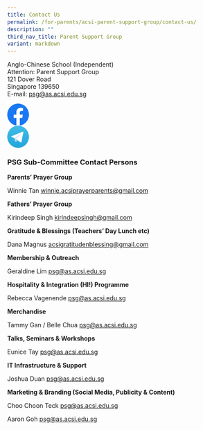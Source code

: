 ```yaml
---
title: Contact Us
permalink: /for-parents/acsi-parent-support-group/contact-us/
description: ""
third_nav_title: Parent Support Group
variant: markdown
---
```

Anglo-Chinese School (Independent)  <br>
Attention: Parent Support Group  <br>
121 Dover Road  <br>
Singapore 139650  <br>
E-mail:&nbsp;[psg@as.acsi.edu.sg](mailto:psg@as.acsi.edu.sg)

<a href="https://www.facebook.com/ACSIPSG/">
<img src="/images/Facebook-128px.png" alt="facebook" style="width:10%" align="left">
</a>
<br><br><br>
<a href="https://t.me/ACSIPSG">
<img src="/images/Telegram-128px.png" alt="telegram" style="width:10%" align="left">
</a>
<br><br><br>

### PSG Sub-Committee Contact Persons

**Parents’ Prayer Group**

Winnie Tan [winnie.acsiprayerparents@gmail.com](mailto:winnie.acsiprayerparents@gmail.com)&nbsp;

**Fathers’ Prayer Group**&nbsp;

Kirindeep Singh [kirindeepsingh@gmail.com](mailto:kirindeepsingh@gmail.com)&nbsp;

**Gratitude &amp; Blessings (Teachers’ Day Lunch etc)**

Dana Magnus [acsigratitudenblessing@gmail.com](mailto:acsigratitudenblessing@gmail.com)&nbsp;

**Membership &amp; Outreach**

Geraldine Lim [psg@as.acsi.edu.sg](mailto:psg@as.acsi.edu.sg)&nbsp;

**Hospitality &amp; Integration (HI!) Programme**

Rebecca Vagenende [psg@as.acsi.edu.sg](mailto:psg@as.acsi.edu.sg)&nbsp;

**Merchandise**&nbsp;

Tammy Gan / Belle Chua [psg@as.acsi.edu.sg](mailto:psg@as.acsi.edu.sg)&nbsp;

**Talks, Seminars &amp; Workshops**&nbsp;

Eunice Tay [psg@as.acsi.edu.sg](mailto:psg@as.acsi.edu.sg)&nbsp;

**IT Infrastructure &amp; Support&nbsp;**

Joshua Duan [psg@as.acsi.edu.sg](mailto:psg@as.acsi.edu.sg)&nbsp;

**Marketing &amp; Branding (Social Media, Publicity &amp; Content)**

Choo Choon Teck [psg@as.acsi.edu.sg](mailto:psg@as.acsi.edu.sg)&nbsp;

Aaron Goh [psg@as.acsi.edu.sg](mailto:psg@as.acsi.edu.sg)